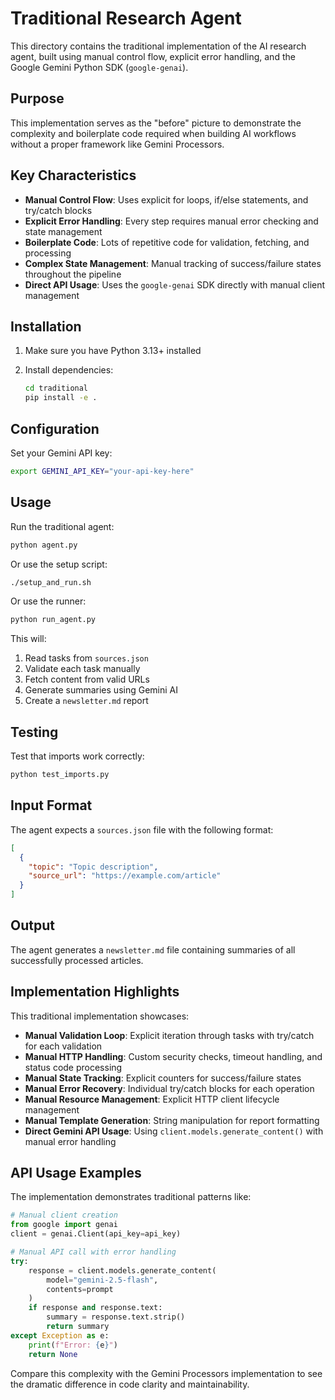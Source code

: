 # Traditional Research Agent

This directory contains the traditional implementation of the AI research agent, built using manual control flow, explicit error handling, and the Google Gemini Python SDK (`google-genai`).

## Purpose

This implementation serves as the "before" picture to demonstrate the complexity and boilerplate code required when building AI workflows without a proper framework like Gemini Processors.

## Key Characteristics

- **Manual Control Flow**: Uses explicit for loops, if/else statements, and try/catch blocks
- **Explicit Error Handling**: Every step requires manual error checking and state management
- **Boilerplate Code**: Lots of repetitive code for validation, fetching, and processing
- **Complex State Management**: Manual tracking of success/failure states throughout the pipeline
- **Direct API Usage**: Uses the `google-genai` SDK directly with manual client management

## Installation

1. Make sure you have Python 3.13+ installed
2. Install dependencies:

   ```bash
   cd traditional
   pip install -e .
   ```

## Configuration

Set your Gemini API key:

```bash
export GEMINI_API_KEY="your-api-key-here"
```

## Usage

Run the traditional agent:

```bash
python agent.py
```

Or use the setup script:

```bash
./setup_and_run.sh
```

Or use the runner:

```bash
python run_agent.py
```

This will:

1. Read tasks from `sources.json`
2. Validate each task manually
3. Fetch content from valid URLs
4. Generate summaries using Gemini AI
5. Create a `newsletter.md` report

## Testing

Test that imports work correctly:

```bash
python test_imports.py
```

## Input Format

The agent expects a `sources.json` file with the following format:

```json
[
  {
    "topic": "Topic description",
    "source_url": "https://example.com/article"
  }
]
```

## Output

The agent generates a `newsletter.md` file containing summaries of all successfully processed articles.

## Implementation Highlights

This traditional implementation showcases:

- **Manual Validation Loop**: Explicit iteration through tasks with try/catch for each validation
- **Manual HTTP Handling**: Custom security checks, timeout handling, and status code processing
- **Manual State Tracking**: Explicit counters for success/failure states
- **Manual Error Recovery**: Individual try/catch blocks for each operation
- **Manual Resource Management**: Explicit HTTP client lifecycle management
- **Manual Template Generation**: String manipulation for report formatting
- **Direct Gemini API Usage**: Using `client.models.generate_content()` with manual error handling

## API Usage Examples

The implementation demonstrates traditional patterns like:

```python
# Manual client creation
from google import genai
client = genai.Client(api_key=api_key)

# Manual API call with error handling
try:
    response = client.models.generate_content(
        model="gemini-2.5-flash",
        contents=prompt
    )
    if response and response.text:
        summary = response.text.strip()
        return summary
except Exception as e:
    print(f"Error: {e}")
    return None
```

Compare this complexity with the Gemini Processors implementation to see the dramatic difference in code clarity and maintainability.

